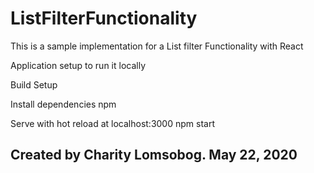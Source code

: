 # ListFilterFunctionality
This is a sample implementation for a List filter Functionality with React


 Application setup to run it locally

Build Setup

 Install dependencies 
  npm

 Serve with hot reload at localhost:3000
  npm start


## Created by Charity Lomsobog. May 22, 2020

